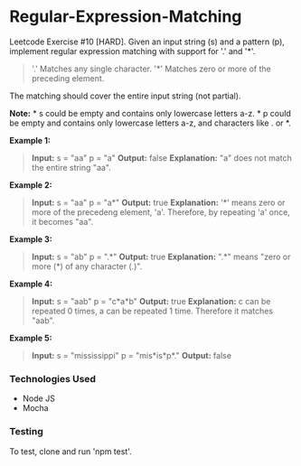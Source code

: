 # Regular-Expression-Matching

Leetcode Exercise #10 [HARD]. Given an input string (s) and a pattern (p), implement regular expression matching with support for '.' and '\*'.

> '.' Matches any single character. '\*' Matches zero or more of the preceding element.

The matching should cover the entire input string (not partial).

**Note:**
    * s could be empty and contains only lowercase letters a-z.
    * p could be empty and contains only lowercase letters a-z, and characters like . or \*.

**Example 1:**

> **Input:** s = "aa" p = "a" **Output:** false **Explanation:** "a" does not match the entire string "aa".

**Example 2:**

> **Input:** s = "aa" p = "a\*" **Output:** true **Explanation:** '*' means zero or more of the precedeng element, 'a'. Therefore, by repeating 'a' once, it becomes "aa".

**Example 3:**

> **Input:** s = "ab" p = ".\*" **Output:** true **Explanation:** ".\*" means "zero or more (\*) of any character (.)".

**Example 4:**

> **Input:** s = "aab" p = "c\*a\*b" **Output:** true **Explanation:** c can be repeated 0 times, a can be repeated 1 time. Therefore it matches "aab".

**Example 5:**

> **Input:** s = "mississippi" p = "mis\*is\*p\*." **Output:** false 

### Technologies Used
- Node JS
- Mocha

### Testing
To test, clone and run 'npm test'.
